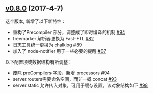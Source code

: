 ## [v0.8.0](https://github.com/kaola-fed/foxman/releases/tag/58899e8) (2017-4-7)

这个版本, 新增了以下新特性：

- 重构了Precompiler 部分，调整成了即时编译的机制 [#94](https://github.com/kaola-fed/foxman/issues/94)
- freemarker 解析器更换为 Fast-FTL [#82](https://github.com/kaola-fed/foxman/issues/82)
- 日志工具统一更换为 chalklog [#89](https://github.com/kaola-fed/foxman/issues/89)
- 加入了 node-notifier 用于一些必要的提醒 [#87](https://github.com/kaola-fed/foxman/issues/87)

以下配置项或数据结构有所调整：

- 废除 preCompilers 字段，新增 processors [#94](https://github.com/kaola-fed/foxman/issues/94)
- server.routers需要命名空间，而非一概 concat [#93](https://github.com/kaola-fed/foxman/issues/93)
- server.static 允许传入对象，可用于缓存设置，该对象结构如下 [#98](https://github.com/kaola-fed/foxman/issues/98)
